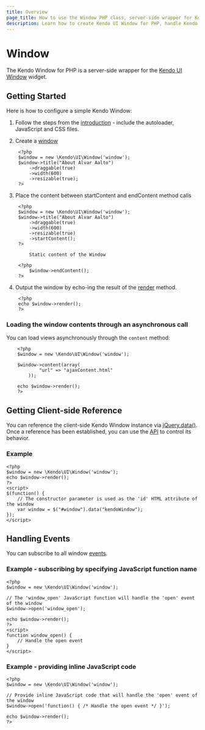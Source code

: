 ```yaml
---
title: Overview
page_title: How to use the Window PHP class, server-side wrapper for Kendo UI Window widget
description: Learn how to create Kendo UI Window for PHP, handle Kendo UI Window Events, access an existing window.
---
```


# Window

The Kendo Window for PHP is a server-side wrapper for the [Kendo UI Window](/api/web/window) widget.

## Getting Started

Here is how to configure a simple Kendo Window:

1. Follow the steps from the [introduction](/using-kendo-with/php/introduction) - include the autoloader, JavaScript and CSS files.
2. Create a [window](/api/wrappers/php/Kendo/UI/Window)

        <?php
        $window = new \Kendo\UI\Window('window');
        $window->title("About Alvar Aalto")
            ->draggable(true)
            ->width(600)
            ->resizable(true);
        ?>

3. Place the content between startContent and endContent method calls

        <?php
        $window = new \Kendo\UI\Window('window');
        $window->title("About Alvar Aalto")
            ->draggable(true)
            ->width(600)
            ->resizable(true)
            ->startContent();
        ?>

            Static content of the Window

        <?php
            $window->endContent();
        ?>

4. Output the window by echo-ing the result of the [render](/api/wrappers/php/Kendo/UI/Widget#render) method.

        <?php
        echo $window->render();
        ?>

### Loading the window contents through an asynchronous call

You can load views asynchronously through the `content` method:

        <?php
        $window = new \Kendo\UI\Window('window');

        $window->content(array(
                "url" => "ajaxContent.html"
            ));

        echo $window->render();
        ?>

## Getting Client-side Reference

You can reference the client-side Kendo Window instance via [jQuery.data()](http://api.jquery.com/jQuery.data/).
Once a reference has been established, you can use the [API](/api/web/window#methods) to control its behavior.

### Example

    <?php
    $window = new \Kendo\UI\Window('window');
    echo $window->render();
    ?>
    <script>
    $(function() {
        // The constructor parameter is used as the 'id' HTML attribute of the window
        var window = $("#window").data("kendoWindow");
    });
    </script>

## Handling Events

You can subscribe to all window [events](/api/web/window#events).

### Example - subscribing by specifying JavaScript function name

    <?php
    $window = new \Kendo\UI\Window('window');

    // The 'window_open' JavaScript function will handle the 'open' event of the window
    $window->open('window_open');

    echo $window->render();
    ?>
    <script>
    function window_open() {
        // Handle the open event
    }
    </script>

### Example - providing inline JavaScript code

    <?php
    $window = new \Kendo\UI\Window('window');

    // Provide inline JavaScript code that will handle the 'open' event of the window
    $window->open('function() { /* Handle the open event */ }');

    echo $window->render();
    ?>
